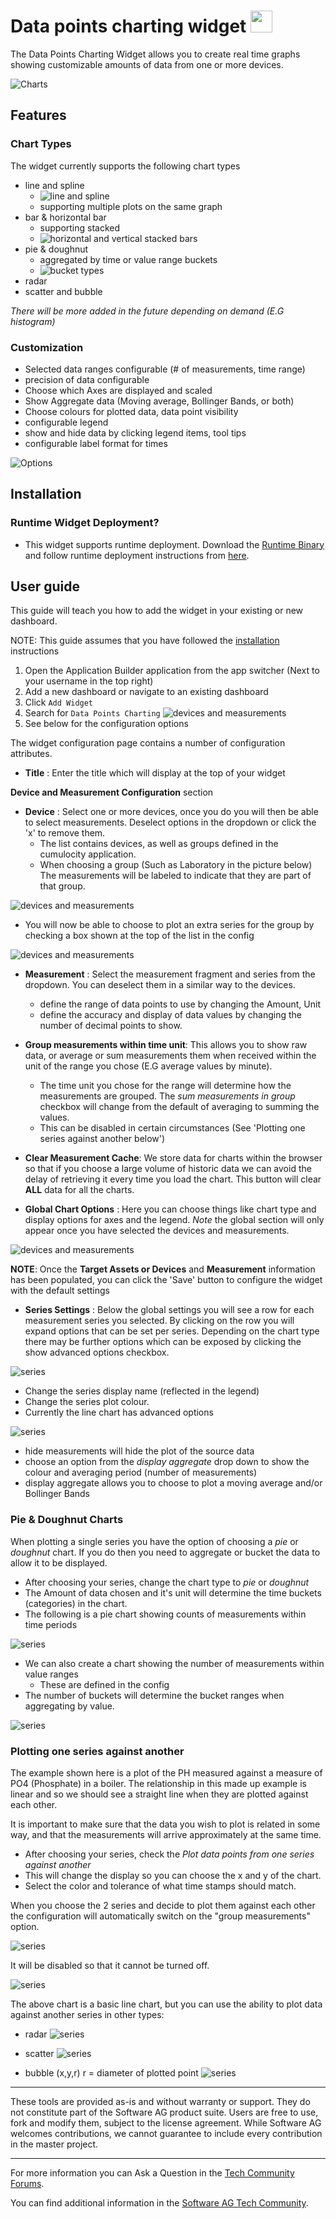 <!-- @format -->

# Data points charting widget [<img width="35" src="https://user-images.githubusercontent.com/67993842/97668428-f360cc80-1aa7-11eb-8801-da578bda4334.png"/>](https://github.com/SoftwareAG/cumulocity-datapoints-charting-widget/releases/download/v1.1/cumulocity-datapoints-chart-widget-1.1.0.zip)

The Data Points Charting Widget allows you to create real time graphs showing customizable amounts of data from one or more devices.

![Charts](/styles/previewImage.png)

## Features

### Chart Types

The widget currently supports the following chart types

- line and spline
  - ![line and spline](/images/line_vs_spline.png)
  - supporting multiple plots on the same graph
- bar & horizontal bar
  - supporting stacked
  - ![horizontal and vertical stacked bars](/images/horz_vs_vertbar.png)
- pie & doughnut
  - aggregated by time or value range buckets
  - ![bucket types](/images/buckets.png)
- radar
- scatter and bubble

_There will be more added in the future depending on demand (E.G histogram)_

### Customization

- Selected data ranges configurable (# of measurements, time range)
- precision of data configurable
- Choose which Axes are displayed and scaled
- Show Aggregate data (Moving average, Bollinger Bands, or both)
- Choose colours for plotted data, data point visibility
- configurable legend
- show and hide data by clicking legend items, tool tips
- configurable label format for times

![Options](/images/options.png)

## Installation

### Runtime Widget Deployment?

- This widget supports runtime deployment. Download the [Runtime Binary](https://github.com/SoftwareAG/cumulocity-datapoints-charting-widget/releases/download/v1.1/cumulocity-datapoints-chart-widget-1.1.0.zip) and follow runtime deployment instructions from [here](https://github.com/SoftwareAG/cumulocity-runtime-widget-loader).

## User guide

This guide will teach you how to add the widget in your existing or new dashboard.

NOTE: This guide assumes that you have followed the [installation](https://github.com/SoftwareAG/cumulocity-runtime-widget-loader) instructions

1. Open the Application Builder application from the app switcher (Next to your username in the top right)
2. Add a new dashboard or navigate to an existing dashboard
3. Click `Add Widget`
4. Search for `Data Points Charting` ![devices and measurements](/images/add_widget.png)
5. See below for the configuration options

The widget configuration page contains a number of configuration attributes.

- **Title** : Enter the title which will display at the top of your widget

**Device and Measurement Configuration** section

- **Device** : Select one or more devices, once you do you will then be able to select measurements. Deselect options in the dropdown or click the 'x' to remove them.
  - The list contains devices, as well as groups defined in the cumulocity application. 
  - When choosing a group (Such as Laboratory in the picture below) The measurements will be labeled to indicate that they are part of that group. 

![devices and measurements](/images/devandmeas.png)

  - You will now be able to choose to plot an extra series for the group by checking a box shown at the top of the list in the config

![devices and measurements](/images/groupseries.png)

- **Measurement** : Select the measurement fragment and series from the dropdown. You can deselect them in a similar way to the devices.

  - define the range of data points to use by changing the Amount, Unit
  - define the accuracy and display of data values by changing the number of decimal points to show.

- **Group measurements within time unit**: This allows you to show raw data, or average or sum measurements them when received within the unit of the range you chose (E.G average values by minute).

  - The time unit you chose for the range will determine how the measurements are grouped. The _sum measurements in group_ checkbox will change from the default of averaging to summing the values.
  - This can be disabled in certain circumstances (See 'Plotting one series against another below')

- **Clear Measurement Cache**: We store data for charts within the browser so that if you choose a large volume of historic data we can avoid the delay of retrieving it every time you load the chart. This button will clear **ALL** data for all the charts. 

- **Global Chart Options** : Here you can choose things like chart type and display options for axes and the legend. _Note_ the global section will only appear once you have selected the devices and measurements.

![devices and measurements](/images/global.gif)

**NOTE**: Once the **Target Assets or Devices** and **Measurement** information has been populated, you can click the 'Save' button to configure the widget with the default settings

- **Series Settings** : Below the global settings you will see a row for each measurement series you selected. By clicking on the row you will expand options that can be set per series. Depending on the chart type there may be further options which can be exposed by clicking the show advanced options checkbox.

![series](/images/series.gif)

- Change the series display name (reflected in the legend)
- Change the series plot colour.
- Currently the line chart has advanced options

![series](/images/advanced.gif)

- hide measurements will hide the plot of the source data
- choose an option from the _display aggregate_ drop down to show the colour and averaging period (number of measurements)
- display aggregate allows you to choose to plot a moving average and/or Bollinger Bands

### Pie & Doughnut Charts

When plotting a single series you have the option of choosing a _pie_ or _doughnut_ chart. If you do then you need to aggregate or
bucket the data to allow it to be displayed.

- After choosing your series, change the chart type to _pie_ or _doughnut_
- The Amount of data chosen and it's unit will determine the time buckets (categories) in the chart.
- The following is a pie chart showing counts of measurements within time periods

![series](/images/pie.gif)

- We can also create a chart showing the number of measurements within value ranges
  - These are defined in the config
- The number of buckets will determine the bucket ranges when aggregating by value.

![series](/images/value_buckets.png)

### Plotting one series against another

The example shown here is a plot of the PH measured against a measure of PO4 (Phosphate) in a boiler. The relationship in this made up example is linear and so we should see a straight line when they are plotted against each other.

It is important to make sure that the data you wish to plot is related in some way, and that the measurements will arrive approximately at the same time.

- After choosing your series, check the _Plot data points from one series against another_
- This will change the display so you can choose the x and y of the chart.
- Select the color and tolerance of what time stamps should match.

When you choose the 2 series and decide to plot them against each other the configuration will automatically switch on the "group measurements" option.

![series](/images/group.png)

It will be disabled so that it cannot be turned off.

![series](/images/multivariate.gif)

The above chart is a basic line chart, but you can use the ability to plot data against another series in other types:

- radar
  ![series](/images/radar.png)

- scatter
  ![series](/images/scatter.png)

- bubble (x,y,r) r = diameter of plotted point
  ![series](/images/bubble.png)

---

These tools are provided as-is and without warranty or support. They do not constitute part of the Software AG product suite. Users are free to use, fork and modify them, subject to the license agreement. While Software AG welcomes contributions, we cannot guarantee to include every contribution in the master project.

---

For more information you can Ask a Question in the [Tech Community Forums](https://tech.forums.softwareag.com/tags/c/forum/1/Cumulocity-IoT).

You can find additional information in the [Software AG Tech Community](https://techcommunity.softwareag.com/en_en/cumulocity-iot.html).
